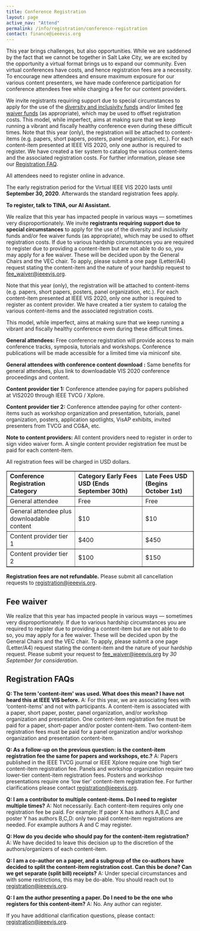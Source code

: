 ```yaml
---
title: Conference Registration
layout: page
active_nav: "Attend"
permalink: /info/registration/conference-registration
contact: finance@ieeevis.org
---
```


This year brings challenges, but also opportunities. While we are saddened by the fact that we cannot be together in Salt Lake City, we are excited by the opportunity a virtual format brings us to expand our community. Even virtual conferences have costs, and hence registration fees are a necessity. To encourage new attendees and ensure maximum exposure for our various content presenters, we have made conference participation for conference attendees free while charging a fee for our content providers. 

We invite registrants requiring support due to special circumstances to apply for the use of the [diversity and inclusivity funds](/year/2020/info/inclusion-and-diversity/diversity-scholarship) and/or limited [fee waiver funds](#fee-waiver) (as appropriate), which may be used to offset registration costs. This model, while imperfect, aims at making sure that we keep running a vibrant and fiscally healthy conference even during these difficult times. Note that this year (only), the registration will be attached to content-items (e.g. papers, short papers, posters, panel organization, etc.). For each content-item presented at IEEE VIS 2020, only one author is required to register. We have created a tier system to catalog the various content-items and the associated registration costs. For further information, please see our [Registration FAQ](#registration-faqs).


All attendees need to register online in advance.

The early registration period for the Virtual IEEE VIS 2020 lasts until **September 30, 2020**. Afterwards the standard registration fees apply.

**To register, talk to TINA, our AI Assistant.** 

We realize that this year has impacted people in various ways — sometimes very disproportionately. We invite **registrants requiring support due to special circumstances** to apply for the use of the diversity and inclusivity funds and/or fee waiver funds (as appropriate), which may be used to offset registration costs.
If due to various hardship circumstances you are required to register due to providing a content-item but are not able to do so, you may apply for a fee waiver. These will be decided upon by the General Chairs and the VEC chair. To apply, please submit a one page (Letter/A4) request stating the content-item and the nature of your hardship request to [fee_waiver@ieeevis.org](mailto:fee_waiver@ieeevis.org). 

Note that this year (only), the registration will be attached to content-items (e.g. papers, short papers, posters, panel organization, etc.). For each content-item presented at IEEE VIS 2020, only one author is required to register as content provider. We have created a tier system to catalog the various content-items and the associated registration costs.

This model, while imperfect, aims at making sure that we keep running a vibrant and fiscally healthy conference even during these difficult times.

**General attendees:** Free conference registration will provide access to main conference tracks, symposia, tutorials and workshops. Conference publications will be made accessible for a limited time via miniconf site.

**General attendees with conference content download :** Same benefits for general attendees, plus link to downloadable VIS 2020 conference proceedings and content.

**Content provider tier 1:** Conference attendee paying for papers published at VIS2020 through IEEE TVCG / Xplore.

**Content provider tier 2:** Conference attendee paying for other content-items such as workshop organization and presentation, tutorials, panel organization, posters, application spotlights, VisAP exhibits, invited presenters from TVCG and CG&A, etc.  

**Note to content providers:** All content providers need to register in order to sign video waiver form. A single content provider registration fee must be paid for each content-item. 


All registration fees will be charged in USD dollars. 


<table border="1">
  <tbody>
    <tr>
      <td><strong>Conference Registration Category</strong></td>
      <td><strong>Category	Early Fees USD (Ends September 30th)</strong></td> 
      <td><strong>Late Fees USD (Begins October 1st)</strong></td>
    </tr> 
    <tr>
      <td>General attendee</td> 
      <td>Free</td> 
      <td>Free</td> 
    </tr> 
    <tr> 
      <td>General attendee plus downloadable content</td>
      <td>$10</td> 
      <td>$10</td> 
    </tr> 
    <tr> 
      <td>Content provider tier 1</td>
      <td>$400</td>  
      <td>$450</td> 
    </tr> 
    <tr> 
      <td>Content provider tier 2</td> 
      <td>$100</td> 
      <td>$150</td> 
    </tr> 
  </tbody> 
</table> 


**Registration fees are not refundable.**
Please submit all cancellation requests to [registration@ieeevis.org](mailto:registration@ieeevis.org). 

## Fee waiver

We realize that this year has impacted people in various ways — sometimes very disproportionately. If due to various hardship circumstances you are required to register due to providing a content-item but are not able to do so, you may apply for a fee waiver. These will be decided upon by the General Chairs and the VEC chair. To apply, please submit a one page (Letter/A4) request stating the content-item and the nature of your hardship request.  Please submit your request to [fee_waiver@ieeevis.org](mailto:fee_waiver@ieeevis.org) by *30 September for consideration*.

## Registration FAQs

**Q: The term 'content-item' was used.  What does this mean?  I have not heard this at IEEE VIS before.**
A: For this year, we are associating fees with ‘content-items’ and not with participants.  A content-item is associated with a paper, short paper, poster, panel organization, and/or workshop organization and presentation.  One content-item registration fee must be paid for a paper, short-paper and/or poster content-item.  Two content-item registration fees must be paid for a panel organization and/or workshop organization and presentation content-item.  

**Q: As a follow-up on the previous question:  is the content-item registration fee the same for papers and workshops, etc.?**
A: Papers published in the IEEE TVCG journal or IEEE Xplore require one ‘high tier’ content-item registration fee.   Panels and workshop organization require two lower-tier content-item registration fees.  Posters and workshop presentations require one ‘low tier’ content-item registration fee. For further clarifications please contact [registration@ieeevis.org](mailto:registration@ieeevis.org).

**Q: I am a contributor to multiple content-items. Do I need to register multiple times?**
A: Not necessarily. Each content-item requires only one registration fee be paid. For example:
If paper X has authors A,B,C and poster Y has authors B,C,D:
only two paid content-item registrations are needed.
For example authors A and C may register.

**Q: How do you decide who should pay for the content-item registration?**
A: We have decided to leave this decision up to the discretion of the authors/organizers of each content-item.

**Q: I am a co-author on a paper, and a subgroup of the co-authors have decided to split the content-item registration cost.  Can this be done?  Can we get separate (split bill) receipts?**
A:  Under special circumstances and with some restrictions, this may be do-able. You should reach out to [registration@ieeevis.org](mailto:registration@ieeevis.org).

**Q: I am the author presenting a paper. Do I need to be the one who registers for this content-item?**
A: No. Any author can register.  

If you have additional clarification questions, please contact: [registration@ieeevis.org](mailto:registration@ieeevis.org).


